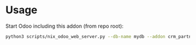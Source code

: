 # Usage

Start Odoo including this addon (from repo root):

```bash
python3 scripts/nix_odoo_web_server.py --db-name mydb --addon crm_partner_assign
```
